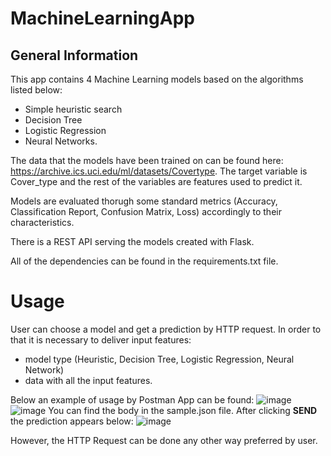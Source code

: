 # MachineLearningApp

## General Information

This app contains 4 Machine Learning models based on the algorithms listed below:
- Simple heuristic search
- Decision Tree
- Logistic Regression
- Neural Networks.

The data that the models have been trained on can be found here: https://archive.ics.uci.edu/ml/datasets/Covertype.
The target variable is Cover_type and the rest of the variables are features used to predict it.

Models are evaluated thorugh some standard metrics (Accuracy, Classification Report, Confusion Matrix, Loss) accordingly to their characteristics.

There is a REST API serving the models created with Flask.

All of the dependencies can be found in the requirements.txt file.

# Usage

User can choose a model and get a prediction by HTTP request. In order to that it is necessary to deliver input features:

- model type (Heuristic, Decision Tree, Logistic Regression, Neural Network)
- data with all the input features.

Below an example of usage by Postman App can be found:
![image](https://user-images.githubusercontent.com/74561797/231743795-115b5989-02fb-4dfd-b4a1-b7226a14f02e.png)
![image](https://user-images.githubusercontent.com/74561797/231743912-1ae27074-4946-40f3-a997-ee9c70a62d96.png)
You can find the body in the sample.json file. After clicking **SEND** the prediction appears below:
![image](https://user-images.githubusercontent.com/74561797/231744130-0aeea8b0-7e8f-4ea4-be4d-73468a7175df.png)

However, the HTTP Request can be done any other way preferred by user.

